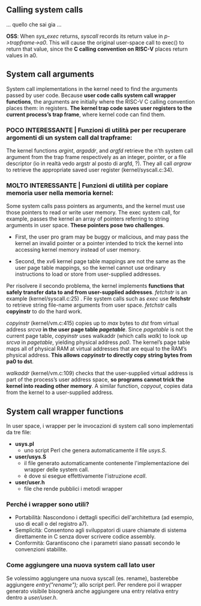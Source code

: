 ## Calling system calls
... quello che sai gia ...

**OSS**: When *sys_exec* returns, *syscall* records its return value in *p->trapframe->a0*. This will cause the original user-space call to exec() to return that value, since the **C calling convention on RISC-V** places return values in a0.



## System call arguments
System call implementations in the kernel need to find the arguments passed by user code. Because **user code calls system call wrapper functions**, the arguments are initially where the RISC-V C calling convention places them: in registers. **The kernel trap code saves user registers to the current process’s trap frame**, where kernel code can find them.

### POCO INTERESSANTE | Funzioni di utilità per per recuperare argomenti di un system call dal trapframe:
The kernel functions *argint*, *argaddr*, and *argfd* retrieve the n’th system call argument from the trap frame respectively as an integer, pointer, or a file descriptor (io in realtà vedo argstr al posto di argfd, ?). They all call *argraw* to retrieve the appropriate saved user register (kernel/syscall.c:34).

### MOLTO INTERESSANTE | Funzioni di utilità per copiare memoria user nella memoria kernel:
Some system calls pass pointers as arguments, and the kernel must use those pointers to read or write user memory. The exec system call, for example, passes the kernel an array of pointers referring to string arguments in user space. **These pointers pose two challenges**. 
- First, the user pro gram may be buggy or malicious, and may pass the kernel an invalid pointer or a pointer intended to trick the kernel into accessing kernel memory instead of user memory.

- Second, the xv6 kernel page table mappings are not the same as the user page table mappings, so the kernel cannot use ordinary instructions to load or store from user-supplied addresses.

Per risolvere il secondo problema, the kernel implements **functions that safely transfer data to and from user-supplied addresses**.
*fetchstr* is an example (kernel/syscall.c:25) . File system calls such as *exec* use **fetchstr** to retrieve string file-name arguments from user space. *fetchstr* calls **copyinstr** to do the hard work.

*copyinstr* (kernel/vm.c:415) copies up to *max* bytes to *dst* from virtual address *srcva* **in the user page table _pagetable_**. Since *pagetable* is not the current page table, *copyinstr* uses walkaddr (which calls *walk*) to look up *srcva* in *pagetable*, yielding physical address *pa0*.  The kernel’s page table maps all of physical RAM at virtual addresses that are equal to the RAM’s physical address. **This allows *copyinstr* to directly copy string bytes from pa0 to dst**.

*walkaddr* (kernel/vm.c:109) checks that the user-supplied virtual address is part of the process’s user address space, **so programs cannot trick the kernel into reading other memory**. A similar function, *copyout*, copies data from the kernel to a user-supplied address.



## System call wrapper functions 
In user space, i wrapper per le invocazioni di system call sono implementati da tre file: 
- **usys.pl**
    - uno script Perl che genera automaticamente il file *usys.S*.
- **user/usys.S**
    - il file generato automaticamente contenente l'implementazione dei wrapper delle system call.
    - è dove si esegue effettivamente l'istruzione *ecall*.
- **user/user.h**
    - file che rende pubblici i metodi wrapper

### Perché i wrapper sono utili?
- Portabilità: Nascondono i dettagli specifici dell'architettura (ad esempio, uso di ecall o del registro a7).
- Semplicità: Consentono agli sviluppatori di usare chiamate di sistema direttamente in C senza dover scrivere codice assembly.
- Conformità: Garantiscono che i parametri siano passati secondo le convenzioni stabilite.

### Come aggiungere una nuova system call lato user
Se volessimo aggiungere una nuova syscall (es. rename), basterebbe aggiungere *entry("rename");* allo script perl. Per rendere poi il wrapper generato visibile bisognerà anche aggiungere una entry relativa entry dentro a *user/user.h*.

